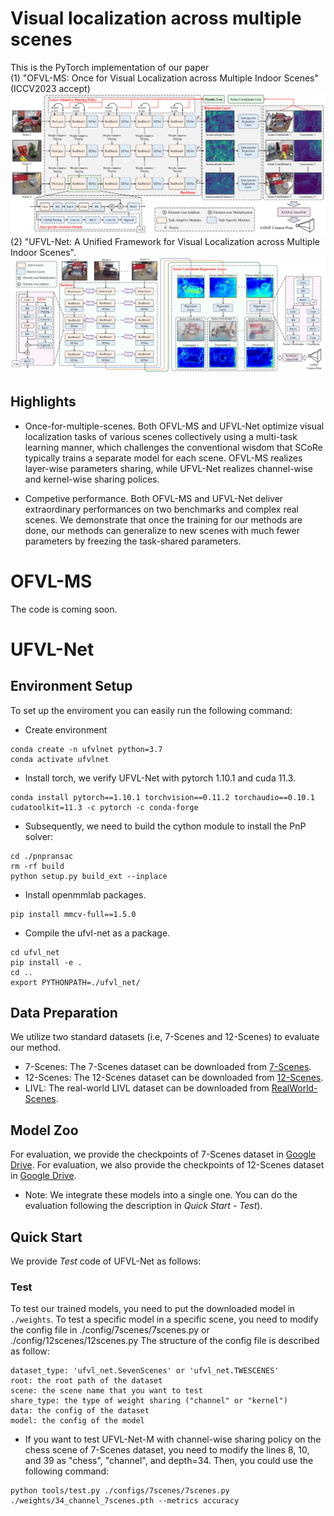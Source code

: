 # Visual localization across multiple scenes
This is the PyTorch implementation of our paper  
(1) "OFVL-MS: Once for Visual Localization across Multiple Indoor Scenes"  (ICCV2023 accept)
![overall](https://github.com/mooncake199809/UFVL-Net/blob/main/assets/OFVL_overall.png)
(2) "UFVL-Net: A Unified Framework for Visual Localization across Multiple Indoor Scenes".
![overall](https://github.com/mooncake199809/UFVL-Net/blob/main/assets/overall.png)

## Highlights
- Once-for-multiple-scenes.
Both OFVL-MS and UFVL-Net optimize visual localization tasks of various scenes collectively using a multi-task learning manner,  which challenges the conventional wisdom that SCoRe typically trains a separate model for each scene. OFVL-MS realizes layer-wise parameters sharing, while UFVL-Net realizes channel-wise and kernel-wise sharing polices.

- Competive performance.
Both OFVL-MS and UFVL-Net deliver extraordinary performances on two benchmarks and complex real scenes. We demonstrate that once the training for our methods are done, our methods can generalize to new scenes with much fewer parameters by freezing the task-shared parameters.

# OFVL-MS
The code is coming soon.

# UFVL-Net
## Environment Setup
To set up the enviroment you can easily run the following command:
- Create environment
```buildoutcfg
conda create -n ufvlnet python=3.7
conda activate ufvlnet
```
- Install torch, we verify UFVL-Net with pytorch 1.10.1 and cuda 11.3.
```buildoutcfg
conda install pytorch==1.10.1 torchvision==0.11.2 torchaudio==0.10.1 cudatoolkit=11.3 -c pytorch -c conda-forge
```
- Subsequently, we need to build the cython module to install the PnP solver:
```buildoutcfg
cd ./pnpransac
rm -rf build
python setup.py build_ext --inplace
```
- Install openmmlab packages.
```buildoutcfg
pip install mmcv-full==1.5.0
```
- Compile the ufvl-net as a package.
```buildoutcfg
cd ufvl_net
pip install -e .
cd .. 
export PYTHONPATH=./ufvl_net/
```
## Data Preparation
We utilize two standard datasets (i.e, 7-Scenes and 12-Scenes) to evaluate our method.
- 7-Scenes: The 7-Scenes dataset can be downloaded from [7-Scenes](https://www.microsoft.com/en-us/research/project/rgb-d-dataset-7-scenes/).
- 12-Scenes: The 12-Scenes dataset can be downloaded from [12-Scenes](https://graphics.stanford.edu/projects/reloc/).
- LIVL: The real-world  LIVL dataset can be downloaded from [RealWorld-Scenes](https://drive.google.com/drive/folders/1rHILFijnb8wfQiT-5gWLvDJWbOqHMZwx).
## Model Zoo 
For evaluation, we provide the checkpoints of 7-Scenes dataset in [Google Drive](https://drive.google.com/drive/folders/1l4vWMz7mo49R1gMBxl932-DdavfhxiBO). 
For evaluation, we also provide the checkpoints of 12-Scenes dataset in [Google Drive](https://drive.google.com/drive/folders/1Yw-DskJD7hCPo-WIXfPvHI5mP5UgRgJ9). 
- Note: We integrate these models into a single one. You can do the evaluation following the description in *Quick Start - Test*).

## Quick Start

We provide *Test* code of UFVL-Net as follows: 

### Test
To test our trained models, you need to put the downloaded model in `./weights`.
To test a specific model in a specific scene, you need to modify the config file in ./config/7scenes/7scenes.py or ./config/12scenes/12scenes.py
The structure of the config file is described as follow:
```buildoutcfg
dataset_type: 'ufvl_net.SevenScenes' or 'ufvl_net.TWESCENES'
root: the root path of the dataset
scene: the scene name that you want to test
share_type: the type of weight sharing ("channel" or "kernel")
data: the config of the dataset
model: the config of the model
```
- If you want to test UFVL-Net-M with channel-wise sharing policy on the chess scene of 7-Scenes dataset, you need to modify the lines 8, 10, and 39 as "chess", "channel", and depth=34. Then, you could use the following command:
```buildoutcfg
python tools/test.py ./configs/7scenes/7scenes.py ./weights/34_channel_7scenes.pth --metrics accuracy
```



